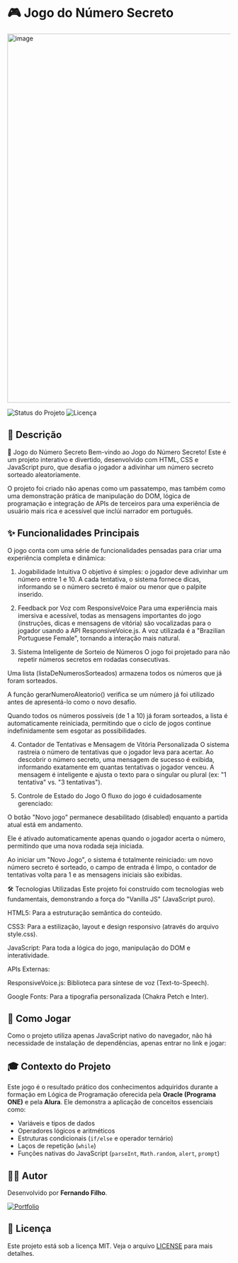 # 🎮 Jogo do Número Secreto

<img width="1788" height="833" alt="image" src="https://github.com/user-attachments/assets/09063cd6-c118-4a40-9583-47e212a72509" />



![Status do Projeto](https://img.shields.io/badge/status-concluído-brightgreen)
![Licença](https://img.shields.io/badge/licença-MIT-blue)

## 📜 Descrição


🚀 Jogo do Número Secreto
Bem-vindo ao Jogo do Número Secreto! Este é um projeto interativo e divertido, desenvolvido com HTML, CSS e JavaScript puro, que desafia o jogador a adivinhar um número secreto sorteado aleatoriamente.

O projeto foi criado não apenas como um passatempo, mas também como uma demonstração prática de manipulação do DOM, lógica de programação e integração de APIs de terceiros para uma experiência de usuário mais rica e acessível que inclúi narrador em português.

## ✨ Funcionalidades Principais

O jogo conta com uma série de funcionalidades pensadas para criar uma experiência completa e dinâmica:

1. Jogabilidade Intuitiva
O objetivo é simples: o jogador deve adivinhar um número entre 1 e 10. A cada tentativa, o sistema fornece dicas, informando se o número secreto é maior ou menor que o palpite inserido.

2. Feedback por Voz com ResponsiveVoice
Para uma experiência mais imersiva e acessível, todas as mensagens importantes do jogo (instruções, dicas e mensagens de vitória) são vocalizadas para o jogador usando a API ResponsiveVoice.js. A voz utilizada é a "Brazilian Portuguese Female", tornando a interação mais natural.

3. Sistema Inteligente de Sorteio de Números
O jogo foi projetado para não repetir números secretos em rodadas consecutivas.

Uma lista (listaDeNumerosSorteados) armazena todos os números que já foram sorteados.

A função gerarNumeroAleatorio() verifica se um número já foi utilizado antes de apresentá-lo como o novo desafio.

Quando todos os números possíveis (de 1 a 10) já foram sorteados, a lista é automaticamente reiniciada, permitindo que o ciclo de jogos continue indefinidamente sem esgotar as possibilidades.

4. Contador de Tentativas e Mensagem de Vitória Personalizada
O sistema rastreia o número de tentativas que o jogador leva para acertar. Ao descobrir o número secreto, uma mensagem de sucesso é exibida, informando exatamente em quantas tentativas o jogador venceu. A mensagem é inteligente e ajusta o texto para o singular ou plural (ex: "1 tentativa" vs. "3 tentativas").

5. Controle de Estado do Jogo
O fluxo do jogo é cuidadosamente gerenciado:

O botão "Novo jogo" permanece desabilitado (disabled) enquanto a partida atual está em andamento.

Ele é ativado automaticamente apenas quando o jogador acerta o número, permitindo que uma nova rodada seja iniciada.

Ao iniciar um "Novo Jogo", o sistema é totalmente reiniciado: um novo número secreto é sorteado, o campo de entrada é limpo, o contador de tentativas volta para 1 e as mensagens iniciais são exibidas.

🛠️ Tecnologias Utilizadas
Este projeto foi construído com tecnologias web fundamentais, demonstrando a força do "Vanilla JS" (JavaScript puro).

HTML5: Para a estruturação semântica do conteúdo.

CSS3: Para a estilização, layout e design responsivo (através do arquivo style.css).

JavaScript: Para toda a lógica do jogo, manipulação do DOM e interatividade.

APIs Externas:

ResponsiveVoice.js: Biblioteca para síntese de voz (Text-to-Speech).

Google Fonts: Para a tipografia personalizada (Chakra Petch e Inter).


## 🚀 Como Jogar


Como o projeto utiliza apenas JavaScript nativo do navegador, não há necessidade de instalação de dependências, apenas entrar no link e jogar:




## 🎓 Contexto do Projeto

Este jogo é o resultado prático dos conhecimentos adquiridos durante a formação em Lógica de Programação oferecida pela **Oracle (Programa ONE)** e pela **Alura**. Ele demonstra a aplicação de conceitos essenciais como:
-   Variáveis e tipos de dados
-   Operadores lógicos e aritméticos
-   Estruturas condicionais (`if/else` e operador ternário)
-   Laços de repetição (`while`)
-   Funções nativas do JavaScript (`parseInt`, `Math.random`, `alert`, `prompt`)

## 👨‍💻 Autor

Desenvolvido por **Fernando Filho**.

[![Portfolio](https://img.shields.io/badge/Portfolio-Visitar-blue?style=for-the-badge&logo=wix)](https://fernandofilhods.wixsite.com/portfolio)

## 📄 Licença

Este projeto está sob a licença MIT. Veja o arquivo [LICENSE](LICENSE) para mais detalhes.
